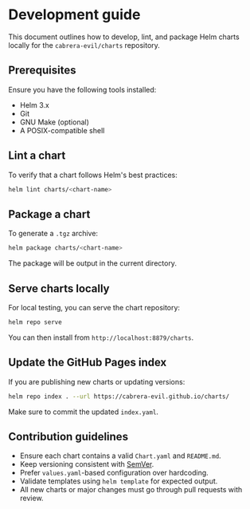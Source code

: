 <!--

********************************************************************************

WARNING:

    DO NOT EDIT "DEVELOPMENT.md" UNLESS YOU ARE MODIFYING LOCAL TOOLING
    OR CONTRIBUTING TO CHART LOGIC

********************************************************************************

-->

# Development guide

This document outlines how to develop, lint, and package Helm charts locally for the `cabrera-evil/charts` repository.

## Prerequisites

Ensure you have the following tools installed:

- Helm 3.x
- Git
- GNU Make (optional)
- A POSIX-compatible shell

## Lint a chart

To verify that a chart follows Helm's best practices:

```bash
helm lint charts/<chart-name>
```

## Package a chart

To generate a `.tgz` archive:

```bash
helm package charts/<chart-name>
```

The package will be output in the current directory.

## Serve charts locally

For local testing, you can serve the chart repository:

```bash
helm repo serve
```

You can then install from `http://localhost:8879/charts`.

## Update the GitHub Pages index

If you are publishing new charts or updating versions:

```bash
helm repo index . --url https://cabrera-evil.github.io/charts/
```

Make sure to commit the updated `index.yaml`.

## Contribution guidelines

- Ensure each chart contains a valid `Chart.yaml` and `README.md`.
- Keep versioning consistent with [SemVer](https://semver.org/).
- Prefer `values.yaml`-based configuration over hardcoding.
- Validate templates using `helm template` for expected output.
- All new charts or major changes must go through pull requests with review.
